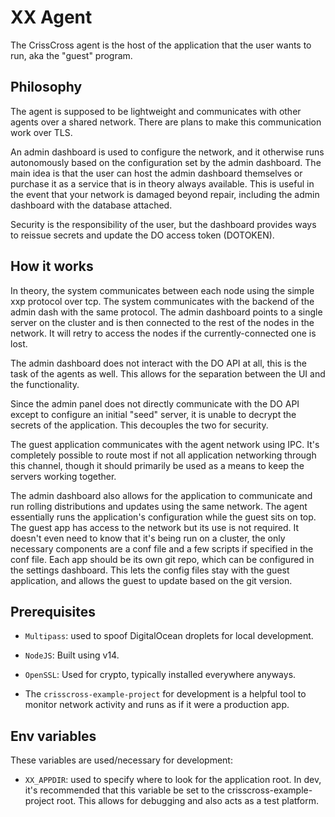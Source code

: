 # XX Agent
The CrissCross agent is the host of the application that the user wants to run,
aka the "guest" program.

## Philosophy
The agent is supposed to be lightweight and communicates with other agents over
a shared network. There are plans to make this communication work over TLS.

An admin dashboard is used to configure the network, and it otherwise runs
autonomously based on the configuration set by the admin dashboard. The main
idea is that the user can host the admin dashboard themselves or purchase it as
a service that is in theory always available. This is useful in the event that
your network is damaged beyond repair, including the admin dashboard with the
database attached.

Security is the responsibility of the user, but the dashboard provides ways to
reissue secrets and update the DO access token (DOTOKEN).

## How it works
In theory, the system communicates between each node using the simple xxp
protocol over tcp. The system communicates with the backend of the admin dash
with the same protocol. The admin dashboard points to a single server on the
cluster and is then connected to the rest of the nodes in the network. It will
retry to access the nodes if the currently-connected one is lost.

The admin dashboard does not interact with the DO API at all, this is the task
of the agents as well. This allows for the separation between the UI and the
functionality.

Since the admin panel does not directly communicate with the DO API except to
configure an initial "seed" server, it is unable to decrypt the secrets of the
application. This decouples the two for security.

The guest application communicates with the agent network using IPC. It's
completely possible to route most if not all application networking through this
channel, though it should primarily be used as a means to keep the servers
working together.

The admin dashboard also allows for the application to communicate and run
rolling distributions and updates using the same network. The agent essentially
runs the application's configuration while the guest sits on top. The guest app
has access to the network but its use is not required. It doesn't even need to
know that it's being run on a cluster, the only necessary components are a conf
file and a few scripts if specified in the conf file. Each app should be its own
git repo, which can be configured in the settings dashboard. This lets the
config files stay with the guest application, and allows the guest to update
based on the git version.

## Prerequisites

* `Multipass`: used to spoof DigitalOcean droplets for local development.
* `NodeJS`: Built using v14.
* `OpenSSL`: Used for crypto, typically installed everywhere anyways.

* The `crisscross-example-project` for development is a helpful tool to monitor
network activity and runs as if it were a production app.

## Env variables
These variables are used/necessary for development:

* `XX_APPDIR`: used to specify where to look for the application root. In dev,
it's recommended that this variable be set to the crisscross-example-project
root. This allows for debugging and also acts as a test platform.


